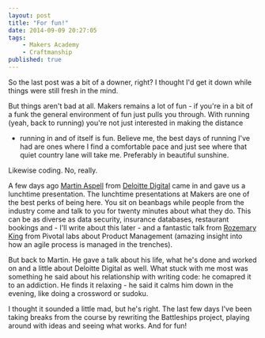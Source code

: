 ```yaml
---
layout: post
title: "For fun!"
date: 2014-09-09 20:27:05
tags:
    - Makers Academy
    - Craftmanship
published: true
---
```


So the last post was a bit of a downer, right? I thought I'd get it down while
things were still fresh in the mind.

But things aren't bad at all. Makers remains a lot of fun - if you're in a bit
of a funk the general environment of fun just pulls you through. With running
(yeah, back to running) you're not just interested in making the distance
- running in and of itself is fun. Believe me, the best days of running I've had
are ones where I find a comfortable pace and just see where that quiet country
lane will take me. Preferably in beautiful sunshine.

Likewise coding. No, really.

A few days ago [Martin Aspell](https://twitter.com/optilude)
from [Deloitte Digital](http://www.deloittedigital.com/us/) came in and gave us
a lunchtime presentation. The lunchtime presentations at Makers are one of the
best perks of being here. You sit on beanbags while people from the industry
come and talk to you for twenty minutes about what they do. This can be as
diverse as data security, insurance databases, restaurant bookings and -
I'll write about this later - and a fantastic talk from [Rozemary
King](http://www.deloittedigital.com/us/) from Pivotal labs about Product
Management (amazing insight into how an agile process is managed in the
trenches).

But back to Martin. He gave a talk about his life, what he's done and worked on
and a little about Deloitte Digital as well. What stuck with me most was
something he said about his relationship with writing code: he comapred it to an
addiction. He finds it relaxing - he said it calms him down in the evening, like
doing a crossword or sudoku.

I thought it sounded a little mad, but he's right. The last few days I've been
taking breaks from the course by rewriting the Battleships project, playing
around with ideas and seeing what works. And for fun!


